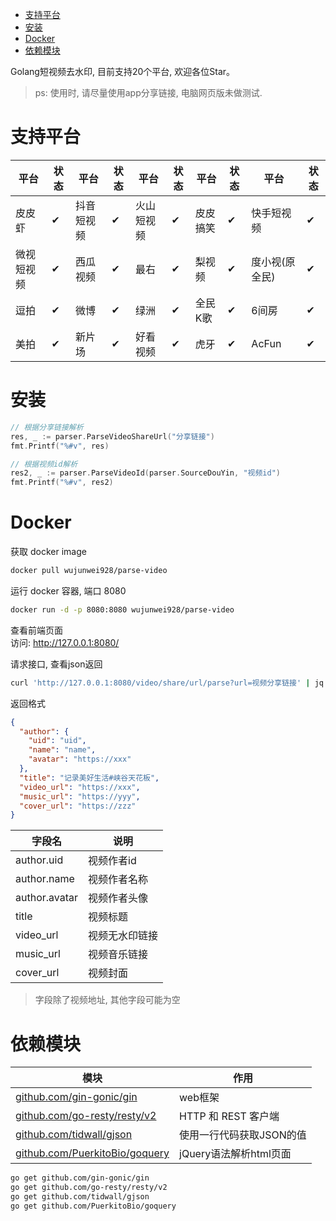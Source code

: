    * [支持平台](#支持平台)
   * [安装](#安装)
   * [Docker](#docker)
   * [依赖模块](#依赖模块)

Golang短视频去水印, 目前支持20个平台, 欢迎各位Star。
> ps: 使用时, 请尽量使用app分享链接, 电脑网页版未做测试.

# 支持平台
| 平台 | 状态| 平台 | 状态| 平台 | 状态| 平台 | 状态| 平台 | 状态|
|  ----  | ----  | ----  | ---- |----|----|----|----|----|----|
| 皮皮虾 | ✔ | 抖音短视频 | ✔ | 火山短视频 | ✔| 皮皮搞笑 | ✔ | 快手短视频 | ✔ |
| 微视短视频 | ✔ | 西瓜视频 | ✔ | 最右 | ✔| 梨视频 | ✔ | 度小视(原全民) | ✔ |
| 逗拍 | ✔ | 微博 | ✔ | 绿洲 | ✔| 全民K歌 | ✔ | 6间房 | ✔ |
| 美拍 | ✔ | 新片场 | ✔ | 好看视频 | ✔| 虎牙 | ✔ | AcFun | ✔ |

# 安装
```go
// 根据分享链接解析
res, _ := parser.ParseVideoShareUrl("分享链接")
fmt.Printf("%#v", res)

// 根据视频id解析
res2, _ := parser.ParseVideoId(parser.SourceDouYin, "视频id")
fmt.Printf("%#v", res2)
```

# Docker
获取 docker image
```bash
docker pull wujunwei928/parse-video
```

运行 docker 容器, 端口 8080
```bash
docker run -d -p 8080:8080 wujunwei928/parse-video
```

查看前端页面  
访问: http://127.0.0.1:8080/  

请求接口, 查看json返回
```bash
curl 'http://127.0.0.1:8080/video/share/url/parse?url=视频分享链接' | jq
```
返回格式
```json
{
  "author": {
    "uid": "uid",
    "name": "name",
    "avatar": "https://xxx"
  },
  "title": "记录美好生活#峡谷天花板",
  "video_url": "https://xxx",
  "music_url": "https://yyy",
  "cover_url": "https://zzz"
}
```
| 字段名 | 说明 | 
| ---- | ---- | 
| author.uid | 视频作者id |
| author.name | 视频作者名称 |
| author.avatar | 视频作者头像 |
| title | 视频标题 | 
| video_url | 视频无水印链接 | 
| music_url | 视频音乐链接 | 
| cover_url | 视频封面 | 
> 字段除了视频地址, 其他字段可能为空

# 依赖模块
|模块|作用|
|---|---|
| [github.com/gin-gonic/gin](https://github.com/gin-gonic/gin) | web框架 |
| [github.com/go-resty/resty/v2](https://github.com/go-resty/resty/v2) | HTTP 和 REST 客户端 |
| [github.com/tidwall/gjson](https://github.com/tidwall/gjson) | 使用一行代码获取JSON的值 |
| [github.com/PuerkitoBio/goquery](https://github.com/PuerkitoBio/goquery)  | jQuery语法解析html页面 |

```bash
go get github.com/gin-gonic/gin
go get github.com/go-resty/resty/v2
go get github.com/tidwall/gjson
go get github.com/PuerkitoBio/goquery
```

